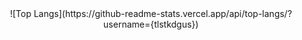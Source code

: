 <div align = "center">
![Top Langs](https://github-readme-stats.vercel.app/api/top-langs/?username={tlstkdgus})
</div>

